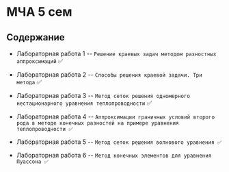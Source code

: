 # МЧА 5 сем

## Содержание 

* Лабораторная работа 1 -- `Решение краевых задач методом разностных аппроксимаций` ✅

* Лабораторная работа 2 -- `Способы решения краевой задачи. Три метода` ✅

* Лабораторная работа 3 -- `Метод сеток решения одномерного нестационарного уравнения теплопроводности` ✅

* Лабораторная работа 4 --  `Аппроксимации граничных условий второго рода в методе конечных разностей на примере уравнения теплопроводности ✅`

* Лабораторная работа 5 -- `Метод сеток решения волнового уравнения ✅`

* Лабораторная работа 6 -- `Метод конечных элементов для уравнения Пуассона ✅`

